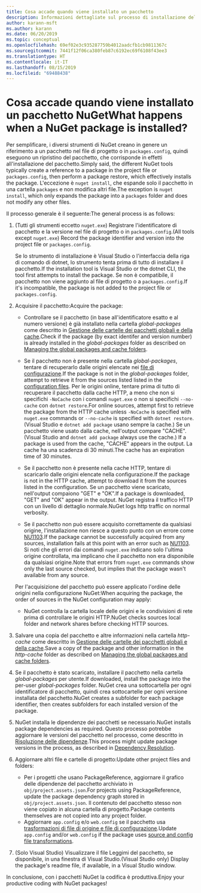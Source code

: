 ```yaml
---
title: Cosa accade quando viene installato un pacchetto
description: Informazioni dettagliate sul processo di installazione del pacchetto
author: karann-msft
ms.author: karann
ms.date: 06/20/2019
ms.topic: conceptual
ms.openlocfilehash: 69ef02e3c935287759b4012aadcfb1cb9811367c
ms.sourcegitcommit: 7441f12f06ca380feb87c6192ec69f6108f43ee3
ms.translationtype: HT
ms.contentlocale: it-IT
ms.lasthandoff: 08/15/2019
ms.locfileid: "69488438"
---
```

# <a name="what-happens-when-a-nuget-package-is-installed"></a><span data-ttu-id="ccccd-103">Cosa accade quando viene installato un pacchetto NuGet</span><span class="sxs-lookup"><span data-stu-id="ccccd-103">What happens when a NuGet package is installed?</span></span>

<span data-ttu-id="ccccd-104">Per semplificare, i diversi strumenti di NuGet creano in genere un riferimento a un pacchetto nel file di progetto o in `packages.config`, quindi eseguono un ripristino del pacchetto, che corrisponde in effetti all'installazione del pacchetto.</span><span class="sxs-lookup"><span data-stu-id="ccccd-104">Simply said, the different NuGet tools typically create a reference to a package in the project file or `packages.config`, then perform a package restore, which effectively installs the package.</span></span> <span data-ttu-id="ccccd-105">L'eccezione è `nuget install`, che espande solo il pacchetto in una cartella `packages` e non modifica altri file.</span><span class="sxs-lookup"><span data-stu-id="ccccd-105">The exception is `nuget install`, which only expands the package into a `packages` folder and does not modify any other files.</span></span>

<span data-ttu-id="ccccd-106">Il processo generale è il seguente:</span><span class="sxs-lookup"><span data-stu-id="ccccd-106">The general process is as follows:</span></span>

1. <span data-ttu-id="ccccd-107">(Tutti gli strumenti eccetto `nuget.exe`) Registrare l'identificatore di pacchetto e la versione nel file di progetto o in `packages.config`.</span><span class="sxs-lookup"><span data-stu-id="ccccd-107">(All tools except `nuget.exe`) Record the package identifier and version into the project file or `packages.config`.</span></span>

   <span data-ttu-id="ccccd-108">Se lo strumento di installazione è Visual Studio o l'interfaccia della riga di comando di dotnet, lo strumento tenta prima di tutto di installare il pacchetto.</span><span class="sxs-lookup"><span data-stu-id="ccccd-108">If the installation tool is Visual Studio or the dotnet CLI, the tool first attempts to install the package.</span></span> <span data-ttu-id="ccccd-109">Se non è compatibile, il pacchetto non viene aggiunto al file di progetto o a `packages.config`.</span><span class="sxs-lookup"><span data-stu-id="ccccd-109">If it's incompatible, the package is not added to the project file or `packages.config`.</span></span>

2. <span data-ttu-id="ccccd-110">Acquisire il pacchetto:</span><span class="sxs-lookup"><span data-stu-id="ccccd-110">Acquire the package:</span></span>
   - <span data-ttu-id="ccccd-111">Controllare se il pacchetto (in base all'identificatore esatto e al numero versione) è già installato nella cartella *global-packages* come descritto in [Gestione delle cartelle dei pacchetti globali e della cache](../consume-packages/managing-the-global-packages-and-cache-folders.md).</span><span class="sxs-lookup"><span data-stu-id="ccccd-111">Check if the package (by exact identifer and version number) is already installed in the *global-packages* folder as described on [Managing the global packages and cache folders](../consume-packages/managing-the-global-packages-and-cache-folders.md).</span></span>

   - <span data-ttu-id="ccccd-112">Se il pacchetto non è presente nella cartella *global-packages*, tentare di recuperarlo dalle origini elencate nei [file di configurazione](../consume-packages/Configuring-NuGet-Behavior.md).</span><span class="sxs-lookup"><span data-stu-id="ccccd-112">If the package is not in the *global-packages* folder, attempt to retrieve it from the sources listed listed in the [configuration files](../consume-packages/Configuring-NuGet-Behavior.md).</span></span> <span data-ttu-id="ccccd-113">Per le origini online, tentare prima di tutto di recuperare il pacchetto dalla cache HTTP, a meno che non si specifichi `-NoCache` con i comandi `nuget.exe` o non si specifichi `--no-cache` con `dotnet restore`.</span><span class="sxs-lookup"><span data-stu-id="ccccd-113">For online sources, attempt first to retrieve the package from the HTTP cache unless `-NoCache` is specified with `nuget.exe` commands or `--no-cache` is specified with `dotnet restore`.</span></span> <span data-ttu-id="ccccd-114">(Visual Studio e `dotnet add package` usano sempre la cache.) Se un pacchetto viene usato dalla cache, nell'output compare "CACHE".</span><span class="sxs-lookup"><span data-stu-id="ccccd-114">(Visual Studio and `dotnet add package` always use the cache.) If a package is used from the cache, "CACHE" appears in the output.</span></span> <span data-ttu-id="ccccd-115">La cache ha una scadenza di 30 minuti.</span><span class="sxs-lookup"><span data-stu-id="ccccd-115">The cache has an expiration time of 30 minutes.</span></span>

   - <span data-ttu-id="ccccd-116">Se il pacchetto non è presente nella cache HTTP, tentare di scaricarlo dalle origini elencate nella configurazione.</span><span class="sxs-lookup"><span data-stu-id="ccccd-116">If the package is not in the HTTP cache, attempt to download it from the sources listed in the configuration.</span></span> <span data-ttu-id="ccccd-117">Se un pacchetto viene scaricato, nell'output compaiono "GET" e "OK".</span><span class="sxs-lookup"><span data-stu-id="ccccd-117">If a package is downloaded, "GET" and "OK" appear in the output.</span></span> <span data-ttu-id="ccccd-118">NuGet registra il traffico HTTP con un livello di dettaglio normale.</span><span class="sxs-lookup"><span data-stu-id="ccccd-118">NuGet logs http traffic on normal verbosity.</span></span>

   - <span data-ttu-id="ccccd-119">Se il pacchetto non può essere acquisito correttamente da qualsiasi origine, l'installazione non riesce a questo punto con un errore come [NU1103](../reference/errors-and-warnings/NU1103.md).</span><span class="sxs-lookup"><span data-stu-id="ccccd-119">If the package cannot be successfully acquired from any sources, installation fails at this point with an error such as [NU1103](../reference/errors-and-warnings/NU1103.md).</span></span> <span data-ttu-id="ccccd-120">Si noti che gli errori dai comandi `nuget.exe` indicano solo l'ultima origine controllata, ma implicano che il pacchetto non era disponibile da qualsiasi origine.</span><span class="sxs-lookup"><span data-stu-id="ccccd-120">Note that errors from `nuget.exe` commands show only the last source checked, but implies that the package wasn't available from any source.</span></span>

   <span data-ttu-id="ccccd-121">Per l'acquisizione del pacchetto può essere applicato l'ordine delle origini nella configurazione NuGet:</span><span class="sxs-lookup"><span data-stu-id="ccccd-121">When acquiring the package, the order of sources in the NuGet configuration may apply:</span></span>

   - <span data-ttu-id="ccccd-122">NuGet controlla la cartella locale delle origini e le condivisioni di rete prima di controllare le origini HTTP.</span><span class="sxs-lookup"><span data-stu-id="ccccd-122">NuGet checks sources local folder and network shares before checking HTTP sources.</span></span>

3. <span data-ttu-id="ccccd-123">Salvare una copia del pacchetto e altre informazioni nella cartella *http-cache* come descritto in [Gestione delle cartelle dei pacchetti globali e della cache](../consume-packages/managing-the-global-packages-and-cache-folders.md).</span><span class="sxs-lookup"><span data-stu-id="ccccd-123">Save a copy of the package and other information in the *http-cache* folder as described on [Managing the global packages and cache folders](../consume-packages/managing-the-global-packages-and-cache-folders.md).</span></span>

4. <span data-ttu-id="ccccd-124">Se il pacchetto è stato scaricato, installare il pacchetto nella cartella *global-packages* per utente.</span><span class="sxs-lookup"><span data-stu-id="ccccd-124">If downloaded, install the package into the per-user *global-packages* folder.</span></span> <span data-ttu-id="ccccd-125">NuGet crea una sottocartella per ogni identificatore di pacchetto, quindi crea sottocartelle per ogni versione installata del pacchetto.</span><span class="sxs-lookup"><span data-stu-id="ccccd-125">NuGet creates a subfolder for each package identifier, then creates subfolders for each installed version of the package.</span></span>

5. <span data-ttu-id="ccccd-126">NuGet installa le dipendenze dei pacchetti se necessario.</span><span class="sxs-lookup"><span data-stu-id="ccccd-126">NuGet installs package dependencies as required.</span></span> <span data-ttu-id="ccccd-127">Questo processo potrebbe aggiornare le versioni del pacchetto nel processo, come descritto in [Risoluzione delle dipendenze](../concepts/dependency-resolution.md).</span><span class="sxs-lookup"><span data-stu-id="ccccd-127">This process might update package versions in the process, as described in [Dependency Resolution](../concepts/dependency-resolution.md).</span></span>

6. <span data-ttu-id="ccccd-128">Aggiornare altri file e cartelle di progetto:</span><span class="sxs-lookup"><span data-stu-id="ccccd-128">Update other project files and folders:</span></span>

    - <span data-ttu-id="ccccd-129">Per i progetti che usano PackageReference, aggiornare il grafico delle dipendenze del pacchetto archiviato in `obj/project.assets.json`.</span><span class="sxs-lookup"><span data-stu-id="ccccd-129">For projects using PackageReference, update the package dependency graph stored in `obj/project.assets.json`.</span></span> <span data-ttu-id="ccccd-130">Il contenuto del pacchetto stesso non viene copiato in alcuna cartella di progetto.</span><span class="sxs-lookup"><span data-stu-id="ccccd-130">Package contents themselves are not copied into any project folder.</span></span>
    - <span data-ttu-id="ccccd-131">Aggiornare `app.config` e/o `web.config` se il pacchetto usa [trasformazioni di file di origine e file di configurazione](../create-packages/source-and-config-file-transformations.md).</span><span class="sxs-lookup"><span data-stu-id="ccccd-131">Update `app.config` and/or `web.config` if the package uses [source and config file transformations](../create-packages/source-and-config-file-transformations.md).</span></span>

7. <span data-ttu-id="ccccd-132">(Solo Visual Studio) Visualizzare il file Leggimi del pacchetto, se disponibile, in una finestra di Visual Studio.</span><span class="sxs-lookup"><span data-stu-id="ccccd-132">(Visual Studio only) Display the package's readme file, if available, in a Visual Studio window.</span></span>

<span data-ttu-id="ccccd-133">In conclusione, con i pacchetti NuGet la codifica è produttiva.</span><span class="sxs-lookup"><span data-stu-id="ccccd-133">Enjoy your productive coding with NuGet packages!</span></span>
